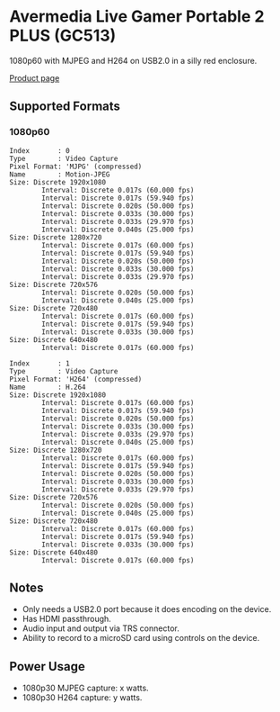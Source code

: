 # Avermedia Live Gamer Portable 2 PLUS (GC513)

1080p60 with MJPEG and H264 on USB2.0 in a silly red enclosure.

[Product page](https://www.avermedia.com/us/product-detail/GC513)

## Supported Formats

### 1080p60

```
Index       : 0
Type        : Video Capture
Pixel Format: 'MJPG' (compressed)
Name        : Motion-JPEG
Size: Discrete 1920x1080
        Interval: Discrete 0.017s (60.000 fps)
        Interval: Discrete 0.017s (59.940 fps)
        Interval: Discrete 0.020s (50.000 fps)
        Interval: Discrete 0.033s (30.000 fps)
        Interval: Discrete 0.033s (29.970 fps)
        Interval: Discrete 0.040s (25.000 fps)
Size: Discrete 1280x720
        Interval: Discrete 0.017s (60.000 fps)
        Interval: Discrete 0.017s (59.940 fps)
        Interval: Discrete 0.020s (50.000 fps)
        Interval: Discrete 0.033s (30.000 fps)
        Interval: Discrete 0.033s (29.970 fps)
Size: Discrete 720x576
        Interval: Discrete 0.020s (50.000 fps)
        Interval: Discrete 0.040s (25.000 fps)
Size: Discrete 720x480
        Interval: Discrete 0.017s (60.000 fps)
        Interval: Discrete 0.017s (59.940 fps)
        Interval: Discrete 0.033s (30.000 fps)
Size: Discrete 640x480
        Interval: Discrete 0.017s (60.000 fps)

Index       : 1
Type        : Video Capture
Pixel Format: 'H264' (compressed)
Name        : H.264
Size: Discrete 1920x1080
        Interval: Discrete 0.017s (60.000 fps)
        Interval: Discrete 0.017s (59.940 fps)
        Interval: Discrete 0.020s (50.000 fps)
        Interval: Discrete 0.033s (30.000 fps)
        Interval: Discrete 0.033s (29.970 fps)
        Interval: Discrete 0.040s (25.000 fps)
Size: Discrete 1280x720
        Interval: Discrete 0.017s (60.000 fps)
        Interval: Discrete 0.017s (59.940 fps)
        Interval: Discrete 0.020s (50.000 fps)
        Interval: Discrete 0.033s (30.000 fps)
        Interval: Discrete 0.033s (29.970 fps)
Size: Discrete 720x576
        Interval: Discrete 0.020s (50.000 fps)
        Interval: Discrete 0.040s (25.000 fps)
Size: Discrete 720x480
        Interval: Discrete 0.017s (60.000 fps)
        Interval: Discrete 0.017s (59.940 fps)
        Interval: Discrete 0.033s (30.000 fps)
Size: Discrete 640x480
        Interval: Discrete 0.017s (60.000 fps)
```

## Notes

- Only needs a USB2.0 port because it does encoding on the device.
- Has HDMI passthrough.
- Audio input and output via TRS connector.
- Ability to record to a microSD card using controls on the device.

## Power Usage

- 1080p30 MJPEG capture: x watts.
- 1080p30 H264 capture: y watts.
